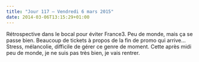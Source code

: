 ```yaml
---
title: "Jour 117 — Vendredi 6 mars 2015"
date: 2014-03-06T13:15:29+01:00
---
```


Rétrospective dans le bocal pour éviter France3. Peu de monde, mais ça
se passe bien. Beaucoup de tickets à propos de la fin de promo qui
arrive… Stress, mélancolie, difficile de gérer ce genre de moment. Cette
après midi peu de monde, je ne suis pas très bien, je vais rentrer.

